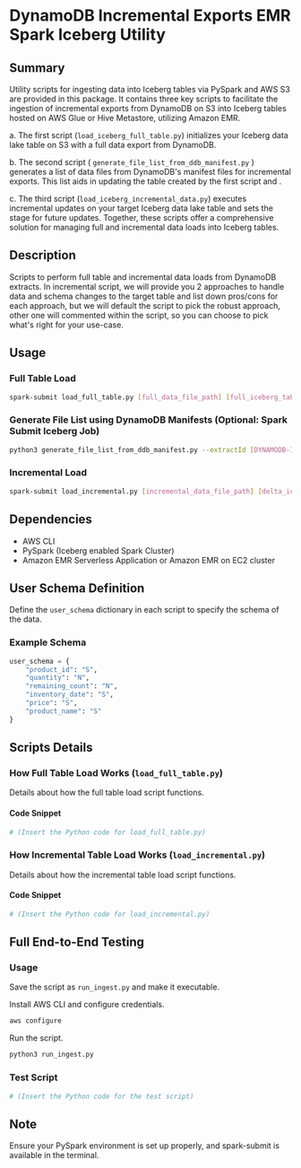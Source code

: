 
# DynamoDB Incremental Exports EMR Spark Iceberg Utility

## Summary

Utility scripts for ingesting data into Iceberg tables via PySpark and AWS S3 are provided in this package. It contains three key scripts to facilitate the ingestion of incremental exports from DynamoDB on S3 into Iceberg tables hosted on AWS Glue or Hive Metastore, utilizing Amazon EMR.

a. The first script (`load_iceberg_full_table.py`) initializes your Iceberg data lake table on S3 with a full data export from DynamoDB.

b. The second script ( `generate_file_list_from_ddb_manifest.py` ) generates a list of data files from DynamoDB's manifest files for incremental exports. This list aids in updating the table created by the first script and .

c. The third script (`load_iceberg_incremental_data.py`) executes incremental updates on your target Iceberg data lake table and sets the stage for future updates.
Together, these scripts offer a comprehensive solution for managing full and incremental data loads into Iceberg tables.

## Description
Scripts to perform full table and incremental data loads from DynamoDB extracts. In incremental script, we will provide you 2 approaches to handle data and schema changes to the target table and list down pros/cons for each approach, but we will default the script to pick the robust approach, other one will commented within the script, so you can choose to pick what's right for your use-case.

## Usage
### Full Table Load
```bash
spark-submit load_full_table.py [full_data_file_path] [full_iceberg_table_name]
```

### Generate File List using DynamoDB Manifests (Optional: Spark Submit Iceberg Job)
```bash
python3 generate_file_list_from_ddb_manifest.py --extractId [DYNAMODB-INCREMENTAL-EXTRACT-ID] --delta_table_name [delta_iceberg_table_name] --full_table_name [full_iceberg_table_name]
```

### Incremental Load
```bash
spark-submit load_incremental.py [incremental_data_file_path] [delta_iceberg_table_name] [full_iceberg_table_name]
```

## Dependencies
* AWS CLI
* PySpark (Iceberg enabled Spark Cluster)
* Amazon EMR Serverless Application or Amazon EMR on EC2 cluster

## User Schema Definition
Define the `user_schema` dictionary in each script to specify the schema of the data.
### Example Schema
```python
user_schema = {
    "product_id": "S",
    "quantity": "N",
    "remaining_count": "N",
    "inventory_date": "S",
    "price": "S",
    "product_name": "S"
}
```

## Scripts Details
### How Full Table Load Works (`load_full_table.py`)
Details about how the full table load script functions.
#### Code Snippet
```python
# (Insert the Python code for load_full_table.py)
```

### How Incremental Table Load Works (`load_incremental.py`)
Details about how the incremental table load script functions.
#### Code Snippet
```python
# (Insert the Python code for load_incremental.py)
```

## Full End-to-End Testing
### Usage
Save the script as `run_ingest.py` and make it executable.


Install AWS CLI and configure credentials.
```bash
aws configure
```

Run the script.
```bash
python3 run_ingest.py
```
### Test Script
```python
# (Insert the Python code for the test script)
```

## Note
Ensure your PySpark environment is set up properly, and spark-submit is available in the terminal.
